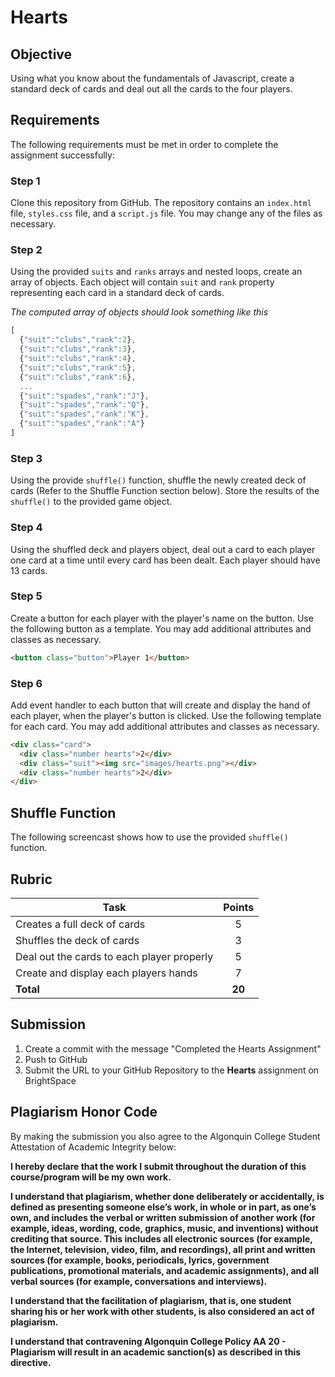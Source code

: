 # Hearts

## Objective
Using what you know about the fundamentals of Javascript, create a standard deck of cards and deal out all the cards to the four players. 

## Requirements
The following requirements must be met in order to complete the assignment successfully:

### Step 1 
Clone this repository from GitHub. The repository contains an `index.html` file, `styles.css` file, and a `script.js` file. You may change any of the files as necessary. 

### Step 2 
Using the provided `suits` and `ranks` arrays and nested loops, create an array of objects. Each object will contain `suit` and `rank` property representing each card in a standard deck of cards.

*The computed array of objects should look something like this*
```js
[
  {"suit":"clubs","rank":2},
  {"suit":"clubs","rank":3},
  {"suit":"clubs","rank":4},
  {"suit":"clubs","rank":5},
  {"suit":"clubs","rank":6},
  ...
  {"suit":"spades","rank":"J"},
  {"suit":"spades","rank":"Q"},
  {"suit":"spades","rank":"K"},
  {"suit":"spades","rank":"A"}
]
```

### Step 3
Using the provide `shuffle()` function, shuffle the newly created deck of cards (Refer to the Shuffle Function section below). Store the results of the `shuffle()` to the provided game object. 

### Step 4
Using the shuffled deck and players object, deal out a card to each player one card at a time until every card has been dealt. Each player should have 13 cards.

### Step 5
Create a button for each player with the player's name on the button. Use the following button as a template. You may add additional attributes and classes as necessary.

```html
<button class="button">Player 1</button>
```

### Step 6
Add event handler to each button that will create and display the hand of each player, when the player's button is clicked. Use the following template for each card. You may add additional attributes and classes as necessary.

```html
<div class="card">
  <div class="number hearts">2</div>
  <div class="suit"><img src="images/hearts.png"></div>
  <div class="number hearts">2</div>
</div>
```

## Shuffle Function
The following screencast shows how to use the provided `shuffle()` function.

<Scrimba id="/c/cR3EJaTk" />

## Rubric

| Task | Points |
| ---  | :---:  | 
| Creates a full deck of cards | 5 |
| Shuffles the deck of cards | 3 |
| Deal out the cards to each player properly  | 5 |
| Create and display each players hands | 7 |
| **Total** | **20** | 

## Submission
1. Create a commit with the message "Completed the Hearts Assignment"
2. Push to GitHub
3. Submit the URL to your GitHub Repository to the **Hearts** assignment on BrightSpace

## Plagiarism Honor Code
By making the submission you also agree to the Algonquin College Student Attestation of Academic Integrity below: 

**I hereby declare that the work I submit throughout the duration of this course/program will be my own work.**

**I understand that plagiarism, whether done deliberately or accidentally, is defined as presenting someone else’s work, in whole or in part, as one’s own, and includes the verbal or written submission of another work (for example, ideas, wording, code, graphics, music, and inventions) without crediting that source. This includes all electronic sources (for example, the Internet, television, video, film, and recordings), all print and written sources (for example, books, periodicals, lyrics, government publications, promotional materials, and academic assignments), and all verbal sources (for example, conversations and interviews).**

**I understand that the facilitation of plagiarism, that is, one student sharing his or her work with other students, is also considered an act of plagiarism.**

**I understand that contravening Algonquin College Policy AA 20 - Plagiarism will result in an academic sanction(s) as described in this directive.**
